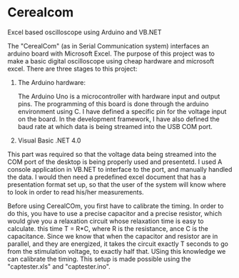 # Cerealcom
Excel based oscilloscope using Arduino and VB.NET

The "CerealCom" (as in Serial Communication system) interfaces an arduino board with Microsoft Excel. 
The purpose of this project was to make a basic digital oscilloscope using cheap hardware and microsoft excel.
There are three stages to
this project:

1. The Arduino hardware:
  
   The Arduino Uno is a microcontroller with hardware input and output pins. The programming of this board is done through the 
   arduino environment using C. I have defined a specific pin for the voltage input on the board. In the development framework,
  I have also defined the baud rate at which data is being streamed into the USB COM port. 
  
2. Visual Basic .NET 4.0

  This part was required so that the voltage data being streamed into the COM port of the desktop is being properly used and 
  presentetd. I used A console application in VB.NET to interface to the port, and manually handled the data. I would then need
  a predefined excel document that has a presentation format set up, so that the user of the system will know where to look
  in order to read his/her measurements.
  
Before using CerealCOm, you first have to calibrate the timing. In order to do this, you have to use a precise capacitor and a 
precise resistor, which would give you a relaxation circuit whose relaxation time is easy to calculate. this time T = R*C, where
R is the resistance, ance C is the capacitance. Since we know that when the capacitor and resistor are in parallel, and they are
energized, it takes the circuit exactly T seconds to go from the stimulation voltage, to exactly half that. USing this knowledge
we can calibrate the timing. This setup is made possible using the "captester.xls" and "captester.ino".



